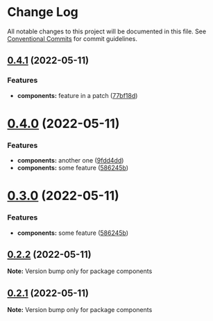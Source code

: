 # Change Log

All notable changes to this project will be documented in this file.
See [Conventional Commits](https://conventionalcommits.org) for commit guidelines.

## [0.4.1](https://github.com/vsavkin/testrepo/compare/v0.4.0...v0.4.1) (2022-05-11)


### Features

* **components:** feature in a patch ([77bf18d](https://github.com/vsavkin/testrepo/commit/77bf18dab475812e98a1b0f510446e54d6387cc7))





# [0.4.0](https://github.com/vsavkin/testrepo/compare/v0.2.0...v0.4.0) (2022-05-11)


### Features

* **components:** another one ([9fdd4dd](https://github.com/vsavkin/testrepo/commit/9fdd4dd4714daa0145a2e5365de8c1aaf7448977))
* **components:** some feature ([586245b](https://github.com/vsavkin/testrepo/commit/586245bdb330b10cf614b06ec0160d92a34b5b6b))





# [0.3.0](https://github.com/vsavkin/testrepo/compare/v0.2.0...v0.3.0) (2022-05-11)


### Features

* **components:** some feature ([586245b](https://github.com/vsavkin/testrepo/commit/586245bdb330b10cf614b06ec0160d92a34b5b6b))





## [0.2.2](https://github.com/vsavkin/testrepo/compare/v0.2.0...v0.2.2) (2022-05-11)

**Note:** Version bump only for package components





## [0.2.1](https://github.com/vsavkin/testrepo/compare/v0.2.0...v0.2.1) (2022-05-11)

**Note:** Version bump only for package components
